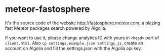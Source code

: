 meteor-fastosphere
==================

It's the source code of the website http://fastosphere.meteor.com, a blazing fast Meteor packages search powered by Algolia.

If you want to use it, please change analytics ID with yours in `<head>` part of `client.html`. Also `cp settings.example.json settings.js`, create an account on Algolia and fill the settings.json with the Algolia api key.
